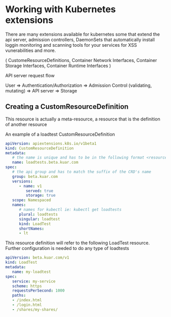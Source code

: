 # Working with Kubernetes extensions

There are many extensions available for kubernetes some that extend the api server, admission controllers, DaemonSets that automatically install loggin monitoring and scanning tools for your services for XSS vunerabilities and more.

( CustomeResourceDefinitions, Container Network Interfaces, Container Storage Interfaces, Container Runtime Interfaces )

API server request flow

User => Authentication/Authorization => Admission Control (validating, mutating) => API server => Storage

## Creating a CustomResourceDefinition

This resource is actually a meta-resource, a resource that is the definition of another resource

An example of a loadtest CustomResourceDefinition

```yaml
apiVersion: apiextensions.k8s.io/v1beta1
kind: CustomResourceDefinition
metadata:
   # the name is unique and has to be in the following format <resource-plural>.<api-group>
   name: loadtests.beta.kuar.com
spec:
   # the api group and has to match the suffix of the CRD's name
   group: beta.kuar.com
   versions:
      - name: v1
         served: true
         storage: true
   scope: Namespaced
   names:
      # names for kubectl ie: kubectl get loadtests
      plural: loadtests
      singular: loadtest
      kind: LoadTest
      shortNames:
      - lt
```

This resource definition will refer to the following LoadTest resource. Further configuration is needed to do any type of loadtests

```yaml
apiVersion: beta.kuar.com/v1
kind: LoadTest
metadata:
   name: my-loadtest
spec:
   service: my-service
   scheme: https
   requestsPerSecond: 1000
   paths:
   - /index.html
   - /login.html
   - /shares/my-shares/
```
